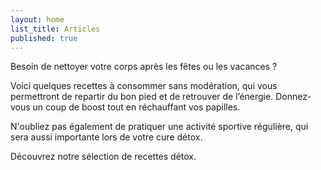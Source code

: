 ```yaml
---
layout: home
list_title: Articles
published: true
---
```


Besoin de nettoyer votre corps après les fêtes ou les vacances ?

Voici quelques recettes à consommer sans modération, qui vous permettront de repartir du bon pied et de retrouver de l’énergie. Donnez-vous un coup de boost tout en réchauffant vos papilles.

N'oubliez pas également de pratiquer une activité sportive régulière, qui sera aussi importante lors de votre cure détox.

Découvrez notre sélection de recettes détox.
